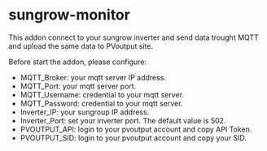 # sungrow-monitor

This addon connect to your sungrow inverter and send data trought MQTT and upload the same data to PVoutput site.

Before start the addon, please configure:
  - MQTT_Broker: your mqtt server IP address.
  - MQTT_Port: your mqtt server port.
  - MQTT_Username: credential to your mqtt server.
  - MQTT_Password: credential to your mqtt server.
  - Inverter_IP: your sungroup IP address.
  - Inverter_Port: set your inverter port. The default value is 502.
  - PVOUTPUT_API: login to your pvoutput account and copy API Token.
  - PVOUTPUT_SID: login to your pvoutput account and copy your SID.
